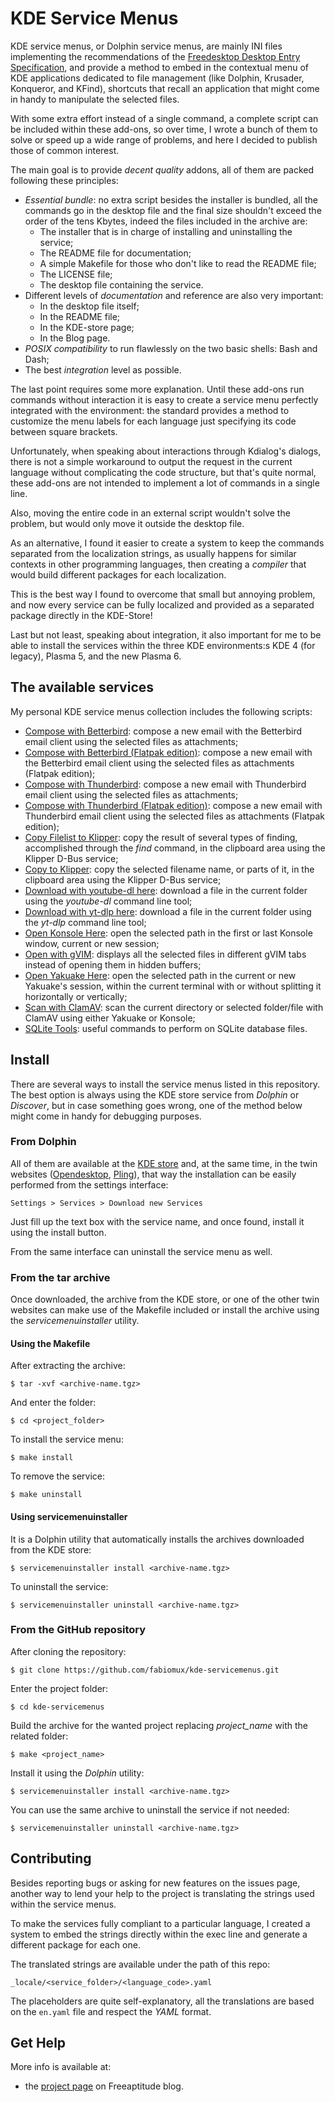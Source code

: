 # KDE Service Menus

KDE service menus, or Dolphin service menus, are mainly INI files implementing the recommendations of the
[Freedesktop Desktop Entry Specification][fdes], and provide a method to embed in the contextual menu of
KDE applications dedicated to file management (like Dolphin, Krusader, Konqueror, and KFind), shortcuts
that recall an application that might come in handy to manipulate the selected files.

With some extra effort instead of a single command, a complete script can be included within these add-ons,
so over time, I wrote a bunch of them to solve or speed up a wide range of problems, and here I decided to
publish those of common interest.

The main goal is to provide *decent quality* addons, all of them are packed following these principles:
- *Essential bundle*: no extra script besides the installer is bundled, all the commands go in the desktop
  file and the final size shouldn't exceed the order of the tens Kbytes, indeed the files included in the
  archive are:
  * The installer that is in charge of installing and uninstalling the service;
  * The README file for documentation;
  * A simple Makefile for those who don't like to read the README file;
  * The LICENSE file;
  * The desktop file containing the service.
- Different levels of *documentation* and reference are also very important:
  * In the desktop file itself;
  * In the README file;
  * In the KDE-store page;
  * In the Blog page.
- *POSIX compatibility* to run flawlessly on the two basic shells: Bash and Dash;
- The best *integration* level as possible.

The last point requires some more explanation.
Until these add-ons run commands without interaction it is easy to create a service menu perfectly integrated
with the environment: the standard provides a method to customize the menu labels for each language just
specifying its code between square brackets.

Unfortunately, when speaking about interactions through Kdialog's dialogs, there is not a simple workaround
to output the request in the current language without complicating the code structure, but that's quite 
normal, these add-ons are not intended to implement a lot of commands in a single line.

Also, moving the entire code in an external script wouldn't solve the problem, but would only move it outside
the desktop file.

As an alternative, I found it easier to create a system to keep the commands separated from the localization
strings, as usually happens for similar contexts in other programming languages, then creating a *compiler*
that would build different packages for each localization.

This is the best way I found to overcome that small but annoying problem, and now every service can be fully
localized and provided as a separated package directly in the KDE-Store!

Last but not least, speaking about integration, it also important for me to be able to install the services
within the three KDE environments:s KDE 4 (for legacy), Plasma 5, and the new Plasma 6.

## The available services

My personal KDE service menus collection includes the following scripts:
- [Compose with Betterbird][compose_with_betterbird]:
  compose a new email with the Betterbird email client using the selected files as attachments;
- [Compose with Betterbird (Flatpak edition)][compose_with_betterbird_flatpak]:
  compose a new email with the Betterbird email client using the selected files as attachments (Flatpak edition);
- [Compose with Thunderbird][compose_with_thunderbird]:
  compose a new email with Thunderbird email client using the selected files as attachments;
- [Compose with Thunderbird (Flatpak edition)][compose_with_thunderbird_flatpak]:
  compose a new email with Thunderbird email client using the selected files as attachments (Flatpak edition);
- [Copy Filelist to Klipper][copy_filelist_to_klipper]:
  copy the result of several types of finding, accomplished through the *find* command, in the clipboard
  area using the Klipper D-Bus service;
- [Copy to Klipper][copy_to_klipper]:
  copy the selected filename name, or parts of it, in the clipboard area using the Klipper D-Bus service;
- [Download with youtube-dl here][download_with_youtubedl]:
  download a file in the current folder using the *youtube-dl* command line tool;
- [Download with yt-dlp here][download_with_ytdlp]:
  download a file in the current folder using the *yt-dlp* command line tool;
- [Open Konsole Here][open_konsole_here]:
  open the selected path in the first or last Konsole window, current or new session;
- [Open with gVIM][open_with_gvim]:
  displays all the selected files in different gVIM tabs instead of opening them in hidden buffers;
- [Open Yakuake Here][open_yakuake_here]:
  open the selected path in the current or new Yakuake's session, within the current terminal with or without
  splitting it horizontally or vertically;
- [Scan with ClamAV][scan_with_clamav]:
  scan the current directory or selected folder/file with ClamAV using either Yakuake or Konsole;
- [SQLite Tools][sqlite_tools]:
  useful commands to perform on SQLite database files.

## Install

There are several ways to install the service menus listed in this repository. The best option is always
using the KDE store service from *Dolphin* or *Discover*, but in case something goes wrong, one of the method
below might come in handy for debugging purposes.

### From Dolphin

All of them are available at the [KDE store][kde_store] and, at the same time, in the twin websites
([Opendesktop][opendesktop], [Pling][pling]), that way the installation can be easily performed from the
settings interface:

    Settings > Services > Download new Services

Just fill up the text box with the service name, and once found, install it using the install button.

From the same interface can uninstall the service menu as well.

### From the tar archive

Once downloaded, the archive from the KDE store, or one of the other twin websites can make use of the
Makefile included or install the archive using the *servicemenuinstaller* utility.

#### Using the Makefile

After extracting the archive:
```
$ tar -xvf <archive-name.tgz>
```

And enter the folder:
```shell
$ cd <project_folder>
```

To install the service menu:
```shell
$ make install
```

To remove the service:
```shell
$ make uninstall
```

#### Using servicemenuinstaller

It is a Dolphin utility that automatically installs the archives downloaded from the KDE store:
```shell
$ servicemenuinstaller install <archive-name.tgz>
```

To uninstall the service:
```shell
$ servicemenuinstaller uninstall <archive-name.tgz>
```

### From the GitHub repository

After cloning the repository:
```shell
$ git clone https://github.com/fabiomux/kde-servicemenus.git
```

Enter the project folder:
```shell
$ cd kde-servicemenus
```

Build the archive for the wanted project replacing *project_name* with the related folder:
```shell
$ make <project_name>
```

Install it using the *Dolphin* utility:
```shell
$ servicemenuinstaller install <archive-name.tgz>
```

You can use the same archive to uninstall the service if not needed:
```shell
$ servicemenuinstaller uninstall <archive-name.tgz>
```

## Contributing

Besides reporting bugs or asking for new features on the issues page, another way to lend your help to
the project is translating the strings used within the service menus.

To make the services fully compliant to a particular language, I created a system to embed the strings
directly within the exec line and generate a different package for each one.

The translated strings are available under the path of this repo:

    _locale/<service_folder>/<language_code>.yaml

The placeholders are quite self-explanatory, all the translations are based on the `en.yaml` file and
respect the *YAML* format.

## Get Help

More info is available at:
- the [project page][project_page] on Freeaptitude blog.


[fdes]: https://specifications.freedesktop.org/desktop-entry-spec/desktop-entry-spec-latest.html "Freedesktop Desktop Entry specification"
[compose_with_betterbird]: https://github.com/fabiomux/kde-servicemenus/tree/main/compose_with_betterbird "Compose with Betterbird GitHub page"
[compose_with_betterbird_flatpak]: https://github.com/fabiomux/kde-servicemenus/tree/main/compose_with_betterbird-flatpak "Compose with Betterbird Flatpak edition GitHub page"
[compose_with_thunderbird]: https://github.com/fabiomux/kde-servicemenus/tree/main/compose_with_thunderbird "Compose with Thunderbird GitHub page"
[compose_with_thunderbird_flatpak]: https://github.com/fabiomux/kde-servicemenus/tree/main/compose_with_thunderbird-flatpak "Compose with Thunderbird Flatpak edition GitHub page"
[copy_filelist_to_klipper]: https://github.com/fabiomux/kde-servicemenus/tree/main/copy_filelist_to_klipper "Copy Filelist to Klipper GitHub page"
[copy_to_klipper]: https://github.com/fabiomux/kde-servicemenus/tree/main/copy_to_klipper "Copy to Klipper GitHub page"
[download_with_youtubedl]: https://github.com/fabiomux/kde-servicemenus/tree/main/download_with_youtube-dl_here "Download with youtube-dl GitHub page"
[download_with_ytdlp]: https://github.com/fabiomux/kde-servicemenus/tree/main/download_with_yt-dlp_here "Download with yt-dlp GitHub page"
[open_konsole_here]: https://github.com/fabiomux/kde-servicemenus/tree/main/open_konsole_here "Open Konsole Here GitHub page"
[open_with_gvim]: https://github.com/fabiomux/kde-servicemenus/tree/main/open_with_gvim "Open with gVIM GitHub page"
[open_yakuake_here]: https://github.com/fabiomux/kde-servicemenus/tree/main/open_yakuake_here "Open Yakuake here GitHub page"
[scan_with_clamav]: https://github.com/fabiomux/kde-servicemenus/tree/main/scan_with_clamav "Scan with ClamAV GitHub page"
[sqlite_tools]: https://github.com/fabiomux/kde-servicemenus/tree/main/sqlite_tools "SQLite Tools GitHub page"

[kde_store]: https://store.kde.org "KDE store home page"
[opendesktop]: https://opendesktop.org "Opendesktop home page"
[pling]: https://pling.com "Pling home page"

[project_page]: https://freeaptitude.altervista.org/projects/kde-servicemenus.html "KDE ServiceMenus project page on Freeaptitude"
